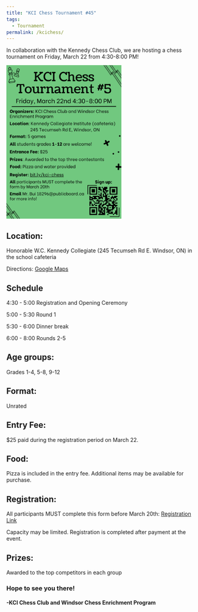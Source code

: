 ```yaml
---
title: "KCI Chess Tournament #45"
tags:
  - Tournament
permalink: /kcichess/
---
```


In collaboration with the Kennedy Chess Club, we are hosting a chess tournament on Friday, March 22 from 4:30-8:00 PM!

<img src="/assets/images/KCIChessTournament5.png" alt="Tournament Flyer" height = "60%" width = "60%">

<h2>Location:</h2> Honorable W.C. Kennedy Collegiate (245 Tecumseh Rd E. Windsor, ON) in the school cafeteria

Directions: <a href = "https://goo.gl/maps/oAJVBFd2Ff1kFFut6">Google Maps </a>

<h2>Schedule</h2>

4:30 - 5:00                          Registration and Opening Ceremony

5:00 - 5:30                          Round 1

5:30 - 6:00                          Dinner break

6:00 - 8:00                          Rounds 2-5

<h2>Age groups: </h2> Grades 1-4, 5-8, 9-12

<h2>Format:</h2> Unrated

<h2>Entry Fee:</h2> $25 paid during the registration period on March 22.

<h2>Food:</h2> Pizza is included in the entry fee. Additional items may be available for purchase. 

<h2>Registration:</h2> All participants MUST complete this form before March 20th: <a href = "https://bit.ly/kci-chess">Registration Link</a>

Capacity may be limited. Registration is completed after payment at the event.

<h2>Prizes:</h2> Awarded to the top competitors in each group
 
<h3>Hope to see you there!</h3>
 
<h4>-KCI Chess Club and Windsor Chess Enrichment Program</h4>